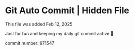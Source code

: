 # Git Auto Commit | Hidden File

This file was added Feb 12, 2025

Just for fun and keeping my daily git commit active 🤪

commit number: 971547
